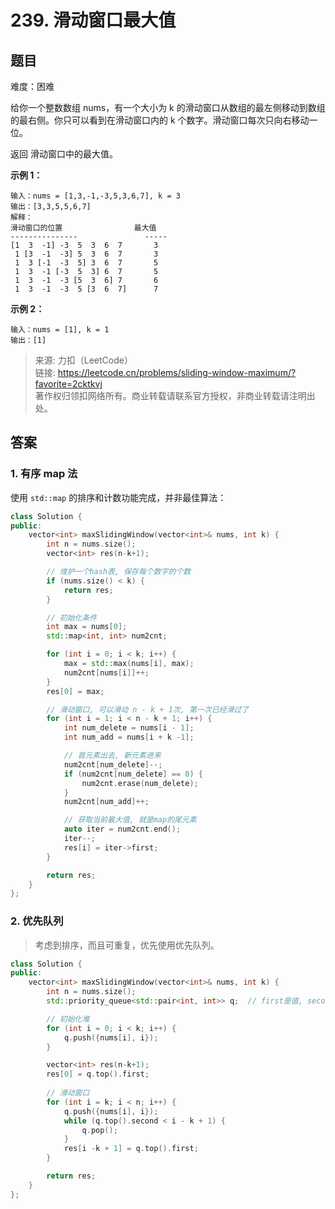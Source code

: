# 239. 滑动窗口最大值

## 题目

难度：困难

给你一个整数数组 nums，有一个大小为 k 的滑动窗口从数组的最左侧移动到数组的最右侧。你只可以看到在滑动窗口内的 k 个数字。滑动窗口每次只向右移动一位。

返回 滑动窗口中的最大值。

**示例 1：**

```
输入：nums = [1,3,-1,-3,5,3,6,7], k = 3
输出：[3,3,5,5,6,7]
解释：
滑动窗口的位置                最大值
---------------               -----
[1  3  -1] -3  5  3  6  7       3
 1 [3  -1  -3] 5  3  6  7       3
 1  3 [-1  -3  5] 3  6  7       5
 1  3  -1 [-3  5  3] 6  7       5
 1  3  -1  -3 [5  3  6] 7       6
 1  3  -1  -3  5 [3  6  7]      7

```

**示例 2：**

```
输入：nums = [1], k = 1
输出：[1]

```

> 来源: 力扣（LeetCode）  
> 链接: <https://leetcode.cn/problems/sliding-window-maximum/?favorite=2cktkvj>  
> 著作权归领扣网络所有。商业转载请联系官方授权，非商业转载请注明出处。

## 答案

### 1. 有序 map 法

使用 `std::map` 的排序和计数功能完成，并非最佳算法：

```c++
class Solution {
public:
    vector<int> maxSlidingWindow(vector<int>& nums, int k) {
        int n = nums.size();
        vector<int> res(n-k+1);

        // 维护一个hash表, 保存每个数字的个数
        if (nums.size() < k) {
            return res;
        }

        // 初始化条件
        int max = nums[0];
        std::map<int, int> num2cnt;

        for (int i = 0; i < k; i++) {
            max = std::max(nums[i], max);
            num2cnt[nums[i]]++;
        }
        res[0] = max;

        // 滑动窗口, 可以滑动 n - k + 1次, 第一次已经滑过了
        for (int i = 1; i < n - k + 1; i++) {
            int num_delete = nums[i - 1];
            int num_add = nums[i + k -1];

            // 首元素出去, 新元素进来
            num2cnt[num_delete]--;
            if (num2cnt[num_delete] == 0) {
                num2cnt.erase(num_delete);
            }
            num2cnt[num_add]++;

            // 获取当前最大值, 就是map的尾元素
            auto iter = num2cnt.end();
            iter--;
            res[i] = iter->first;
        }

        return res;
    }
};
```

### 2. 优先队列

> 考虑到排序，而且可重复，优先使用优先队列。

```c++
class Solution {
public:
    vector<int> maxSlidingWindow(vector<int>& nums, int k) {
        int n = nums.size();
        std::priority_queue<std::pair<int, int>> q;  // first是值, second是idx

        // 初始化堆
        for (int i = 0; i < k; i++) {
            q.push({nums[i], i});
        }

        vector<int> res(n-k+1);
        res[0] = q.top().first;
        
        // 滑动窗口
        for (int i = k; i < n; i++) {
            q.push({nums[i], i});
            while (q.top().second < i - k + 1) {
                q.pop();
            }
            res[i -k + 1] = q.top().first; 
        }

        return res;
    }
};
```
